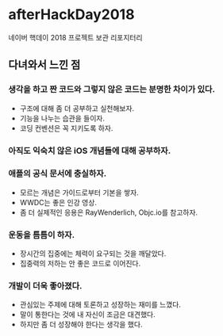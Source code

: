 # afterHackDay2018
네이버 핵데이 2018 프로젝트 보관 리포지터리

## 다녀와서 느낀 점

### 생각을 하고 짠 코드와 그렇지 않은 코드는 분명한 차이가 있다.
- 구조에 대해 좀 더 공부하고 실천해보자.
- 기능을 나누는 습관을 들이자.
- 코딩 컨벤션은 꼭 지키도록 하자.

### 아직도 익숙치 않은 iOS 개념들에 대해 공부하자.

### 애플의 공식 문서에 충실하자.
- 모르는 개념은 가이드로부터 기본을 쌓자.
- WWDC는 좋은 인강 영상.
- 좀 더 실제적인 응용은 RayWenderlich, Objc.io를 참고하자.

### 운동을 틈틈이 하자.
- 장시간의 집중에는 체력이 요구되는 것을 깨달았다.
- 집중력의 저하는 안 좋은 코드로 이어진다.

### 개발이 더욱 좋아졌다.
- 관심있는 주제에 대해 토론하고 성장하는 재미를 느꼈다.
- 말이 통한다는 것에 내 자신이 조금은 대견했다.
- 하지만 좀 더 성장해야 한다는 생각을 했다.